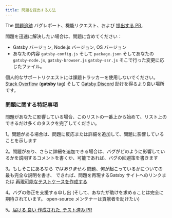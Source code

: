 ```yaml
---
title: 問題を提出する方法
---
```


The [問題追跡](https://github.com/gatsbyjs/gatsby/issues) バグレポート、機能リクエスト、および [提出する PR ](/contributing/how-to-open-a-pull-request/).

問題を迅速に解決したい場合は、問題に含めてください：

- Gatsby バージョン, Node.js バージョン, OS バージョン
- あなたの内容 `gatsby-config.js` そして `package.json` そしてあなたの
  `gatsby-node.js`, `gatsby-browser.js` `gatsby-ssr.js` そこで行った変更に応じたファイル。

個人的なサポートリクエストには課題トラッカーを使用しないでください。 [Stack Overflow](https://stackoverflow.com/questions/ask?tags=gatsby) (**gatsby** tag) そして [Gatsby Discord](https://gatsby.dev/discord) 助けを得るより良い場所です。

### 問題に関する特記事項

問題があなたに影響している場合、このリストの一番上から始めて、リスト上のできるだけ多くのタスクを完了してください。

1。問題がある場合は、問題に反応または詳細を追加して、問題に影響していることを示します

2。問題があり、さらに詳細を追加できる場合は、バグがどのように影響しているかを説明するコメントを書くか、可能であれば、バグの回避策を書きます

3。もしそこにあるなら _ではありません_ 問題、何が起こっているかについての最も完全な説明を書き、 できれば、問題を再現するGatsby サイトへのリンクまたは [再現可能なテストケースを作成する](/contributing/how-to-make-a-reproducible-test-case/)

4。バグの修正を支援する申し出 (そして、あなたが助けを求めることは完全に期待されています。 open-source メンテナーは貢献者を助けたい)

5。[届ける 良い 作成された, テスト済み PR](/contributing/how-to-open-a-pull-request/)

